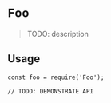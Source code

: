 # `Foo`

> TODO: description

## Usage

```
const foo = require('Foo');

// TODO: DEMONSTRATE API
```
